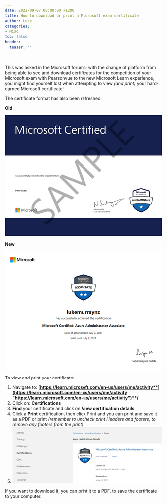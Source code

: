```yaml
---
date: 2022-09-07 00:00:00 +1200
title: How to download or print a Microsoft exam certificate
author: Luke
categories:
- Misc
toc: false
header:
  teaser: ''

---
```

This was asked in the Microsoft forums; with the change of platform from being able to see and download certificates for the competition of your Microsoft exam with Pearsonvue to the new Microsoft Learn experience, you might find yourself lost when attempting to view _(and print)_ your hard-earned Microsoft certificate!

The certificate format has also been refreshed.

**Old**

![Microsoft certificate](/uploads/001-mtc-cert_old.png "Microsoft certificate")

**New**

![Microsoft certificate](/uploads/mslearn_certificateformat.png "Microsoft certificate")

To view and print your certificate:

1. Navigate to: [**https://learn.microsoft.com/en-us/users/me/activity**](https://learn.microsoft.com/en-us/users/me/activity "https://learn.microsoft.com/en-us/users/me/activity")**/**
2. Click on: **Certifications**
3. **Find** your certificate and click on **View certification details**.
4. Click a **Print** certification, then click Print and you can print and save it as a PDF or print _(remember to uncheck print Headers and footers, to remove any footers from the print)_.
5. ![Microsoft Learn - Certificate details](/uploads/microsoftlearn_certificatedetails.png "Microsoft Learn - Certificate details")

If you want to download it, you can print it to a PDF, to save the certificate to your computer.